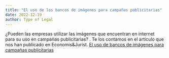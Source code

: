 ```yaml
---
title: "El uso de los bancos de imágenes para campañas publicitarias"
date: 2022-12-19
author: Type of Legal
---
```


¿Pueden las empresas utilizar las imágenes que encuentran en internet para su uso en campañas publicitarias? . Te los contamos en el artículo que nos han publicado en Economis&Jurist. [El uso de bancos de imágenes para campañas publicitarias](https://www.economistjurist.es/casos-juridicos-reales/el-uso-de-los-bancos-de-imagenes-para-campanas-publicitarias/ "El uso de bancos de imágenes para campañas publicitarias")
